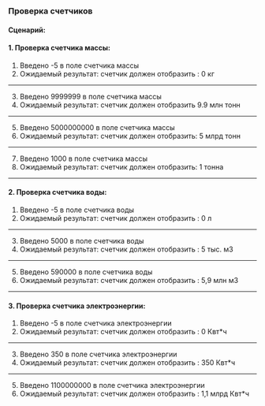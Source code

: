 ### Проверка счетчиков
   #### Сценарий:
#### 1. Проверка счетчика массы:
1. Введено -5 в поле счетчика массы
2. Ожидаемый результат: счетчик должен отобразить : 0 кг
_______________________
3. Введено 9999999 в поле счетчика массы
4. Ожидаемый результат: счетчик должен отобразить  9.9 млн тонн
_______________________
5. Введено 5000000000 в поле счетчика массы
6. Ожидаемый результат: счетчик должен отобразить: 5 млрд тонн
_______________________
7. Введено 1000 в поле счетчика массы
8. Ожидаемый результат: счетчик должен отобразить: 1 тонна
_______________________
#### 2. Проверка счетчика воды:
1. Введено -5 в поле счетчика воды
2. Ожидаемый результат: счетчик должен отобразить : 0 л
_______________________
3. Введено 5000 в поле счетчика воды
4. Ожидаемый результат: счетчик должен отобразить : 5 тыс. м3
_______________________
5. Введено 590000 в поле счетчика воды
6. Ожидаемый результат: счетчик должен отобразить : 5,9 млн м3
_______________________
#### 3. Проверка счетчика электроэнергии:
1. Введено -5 в поле счетчика электроэнергии
2. Ожидаемый результат: счетчик должен отобразить : 0 Квт*ч
_______________________
3. Введено 350 в поле счетчика электроэнергии
4. Ожидаемый результат: счетчик должен отобразить : 350 Квт*ч
_______________________
5. Введено 1100000000 в поле счетчика электроэнергии
6. Ожидаемый результат: счетчик должен отобразить : 1,1 млрд Квт*ч